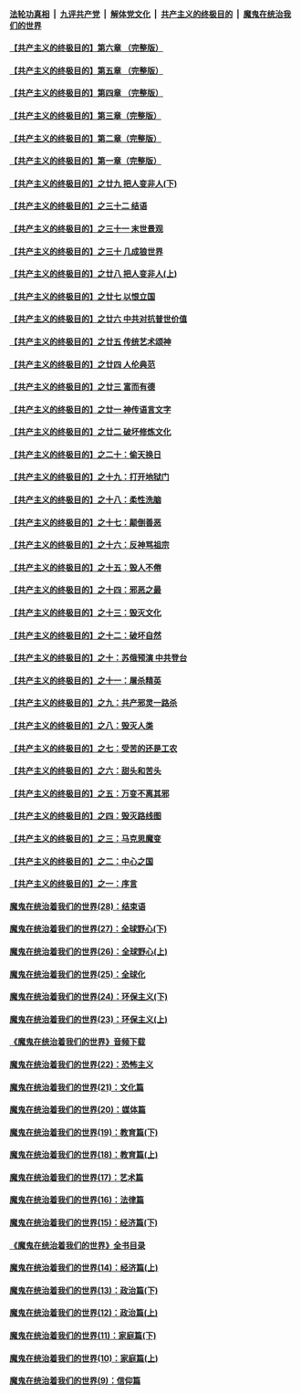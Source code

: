 ####  [法轮功真相](../../../../basic/blob/master/README.md?t=05181002) &nbsp;|&nbsp; [九评共产党](../../../../9ping.md/blob/master/README.md?t=05181002) &nbsp;|&nbsp; [解体党文化](../../../../jtdwh.md/blob/master/README.md?t=05181002)  &nbsp;|&nbsp; [共产主义的终极目的](../../../../gczydzjmd.md/blob/master/README.md?t=05181002) &nbsp;|&nbsp; [魔鬼在统治我们的世界](../../../../mgztzwmdsj.md/blob/master/README.md?t=05181002) 

#### [【共产主义的终极目的】第六章 （完整版）](../pages/nsc422/n11428913.md?t=05181002) 

#### [【共产主义的终极目的】第五章 （完整版）](../pages/nsc422/n11428912.md?t=05181002) 

#### [【共产主义的终极目的】第四章 （完整版）](../pages/nsc422/n11428907.md?t=05181002) 

#### [【共产主义的终极目的】第三章（完整版）](../pages/nsc422/n11428848.md?t=05181002) 

#### [【共产主义的终极目的】第二章（完整版）](../pages/nsc422/n11428831.md?t=05181002) 

#### [【共产主义的终极目的】第一章（完整版）](../pages/nsc422/n11417651.md?t=05181002) 

#### [【共产主义的终极目的】之廿九 把人变非人(下)](../pages/nsc422/n11344140.md?t=05181002) 

#### [【共产主义的终极目的】之三十二 结语](../pages/nsc422/n11360535.md?t=05181002) 

#### [【共产主义的终极目的】之三十一 末世景观](../pages/nsc422/n11351129.md?t=05181002) 

#### [【共产主义的终极目的】之三十 几成狼世界](../pages/nsc422/n11348280.md?t=05181002) 

#### [【共产主义的终极目的】之廿八 把人变非人(上)](../pages/nsc422/n11340492.md?t=05181002) 

#### [【共产主义的终极目的】之廿七 以恨立国](../pages/nsc422/n11336944.md?t=05181002) 

#### [【共产主义的终极目的】之廿六 中共对抗普世价值](../pages/nsc422/n11324785.md?t=05181002) 

#### [【共产主义的终极目的】之廿五 传统艺术颂神](../pages/nsc422/n11296396.md?t=05181002) 

#### [【共产主义的终极目的】之廿四 人伦典范](../pages/nsc422/n11296397.md?t=05181002) 

#### [【共产主义的终极目的】之廿三 富而有德](../pages/nsc422/n11283598.md?t=05181002) 

#### [【共产主义的终极目的】之廿一 神传语言文字](../pages/nsc422/n11263265.md?t=05181002) 

#### [【共产主义的终极目的】之廿二 破坏修炼文化](../pages/nsc422/n11245728.md?t=05181002) 

#### [【共产主义的终极目的】之二十：偷天换日](../pages/nsc422/n11238846.md?t=05181002) 

#### [【共产主义的终极目的】之十九：打开地狱门](../pages/nsc422/n11206376.md?t=05181002) 

#### [【共产主义的终极目的】之十八：柔性洗脑](../pages/nsc422/n11199994.md?t=05181002) 

#### [【共产主义的终极目的】之十七：颠倒善恶](../pages/nsc422/n11179782.md?t=05181002) 

#### [【共产主义的终极目的】之十六：反神骂祖宗](../pages/nsc422/n11166798.md?t=05181002) 

#### [【共产主义的终极目的】之十五：毁人不倦](../pages/nsc422/n11166792.md?t=05181002) 

#### [【共产主义的终极目的】之十四：邪恶之最](../pages/nsc422/n11150249.md?t=05181002) 

#### [【共产主义的终极目的】之十三：毁灭文化](../pages/nsc422/n11135227.md?t=05181002) 

#### [【共产主义的终极目的】之十二：破坏自然](../pages/nsc422/n11135214.md?t=05181002) 

#### [【共产主义的终极目的】之十：苏俄预演 中共登台](../pages/nsc422/n11118424.md?t=05181002) 

#### [【共产主义的终极目的】之十一：屠杀精英](../pages/nsc422/n11118442.md?t=05181002) 

#### [【共产主义的终极目的】之九：共产邪灵一路杀](../pages/nsc422/n11114139.md?t=05181002) 

#### [【共产主义的终极目的】之八：毁灭人类](../pages/nsc422/n11108503.md?t=05181002) 

#### [【共产主义的终极目的】之七：受苦的还是工农](../pages/nsc422/n11101809.md?t=05181002) 

#### [【共产主义的终极目的】之六：甜头和苦头](../pages/nsc422/n11096971.md?t=05181002) 

#### [【共产主义的终极目的】之五：万变不离其邪](../pages/nsc422/n11091285.md?t=05181002) 

#### [【共产主义的终极目的】之四：毁灭路线图](../pages/nsc422/n11086284.md?t=05181002) 

#### [【共产主义的终极目的】之三：马克思魔变](../pages/nsc422/n11061941.md?t=05181002) 

#### [【共产主义的终极目的】之二：中心之国](../pages/nsc422/n11047728.md?t=05181002) 

#### [【共产主义的终极目的】之一：序言](../pages/nsc422/n11086077.md?t=05181002) 

#### [魔鬼在统治着我们的世界(28)：结束语](../pages/nsc422/n10936246.md?t=05181002) 

#### [魔鬼在统治着我们的世界(27)：全球野心(下)](../pages/nsc422/n10928319.md?t=05181002) 

#### [魔鬼在统治着我们的世界(26)：全球野心(上)](../pages/nsc422/n10900318.md?t=05181002) 

#### [魔鬼在统治着我们的世界(25)：全球化](../pages/nsc422/n10788205.md?t=05181002) 

#### [魔鬼在统治着我们的世界(24)：环保主义(下)](../pages/nsc422/n10695307.md?t=05181002) 

#### [魔鬼在统治着我们的世界(23)：环保主义(上)](../pages/nsc422/n10688613.md?t=05181002) 

#### [《魔鬼在统治着我们的世界》音频下载](../pages/nsc422/n10635553.md?t=05181002) 

#### [魔鬼在统治着我们的世界(22)：恐怖主义](../pages/nsc422/n10614727.md?t=05181002) 

#### [魔鬼在统治着我们的世界(21)：文化篇](../pages/nsc422/n10597706.md?t=05181002) 

#### [魔鬼在统治着我们的世界(20)：媒体篇](../pages/nsc422/n10586579.md?t=05181002) 

#### [魔鬼在统治着我们的世界(19)：教育篇(下)](../pages/nsc422/n10564808.md?t=05181002) 

#### [魔鬼在统治着我们的世界(18)：教育篇(上)](../pages/nsc422/n10526970.md?t=05181002) 

#### [魔鬼在统治着我们的世界(17)：艺术篇](../pages/nsc422/n10499093.md?t=05181002) 

#### [魔鬼在统治着我们的世界(16)：法律篇](../pages/nsc422/n10485969.md?t=05181002) 

#### [魔鬼在统治着我们的世界(15)：经济篇(下)](../pages/nsc422/n10469975.md?t=05181002) 

#### [《魔鬼在统治着我们的世界》全书目录](../pages/nsc422/n10464261.md?t=05181002) 

#### [魔鬼在统治着我们的世界(14)：经济篇(上)](../pages/nsc422/n10457370.md?t=05181002) 

#### [魔鬼在统治着我们的世界(13)：政治篇(下)](../pages/nsc422/n10448270.md?t=05181002) 

#### [魔鬼在统治着我们的世界(12)：政治篇(上)](../pages/nsc422/n10444576.md?t=05181002) 

#### [魔鬼在统治着我们的世界(11)：家庭篇(下)](../pages/nsc422/n10440961.md?t=05181002) 

#### [魔鬼在统治着我们的世界(10)：家庭篇(上)](../pages/nsc422/n10435448.md?t=05181002) 

#### [魔鬼在统治着我们的世界(9)：信仰篇](../pages/nsc422/n10432159.md?t=05181002) 

